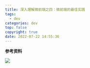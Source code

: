 ```yaml
---
title: 深入理解微前端之四：微前端的最佳实践
tags:
  - dev
categories: dev
top: false
copyright: true
date: 2022-07-22 14:55:36
---
```


<!--more-->

**参考资料**
[]()

![](http://static.zhyjor.com/wexin.png)